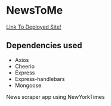 # NewsToMe

[Link To Deployed Site!](https://obscure-wave-51950.herokuapp.com/)

## Dependencies used
* Axios
* Cheerio
* Express
* Express-handlebars
* Mongoose

News scraper app using NewYorkTimes